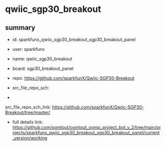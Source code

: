 # qwiic_sgp30_breakout
 
## summary 
* id: sparkfunx_qwiic_sgp30_breakout_sgp30_breakout_panel
* user: sparkfunx
* name: qwiic_sgp30_breakout
* board: sgp30_breakout_panel
* repo: https://github.com/sparkfunX/Qwiic-SGP30-Breakout



* src_file_repo_sch: 
*
 src_file_repo_sch_link: https://github.com/sparkfunX/Qwiic-SGP30-Breakout/tree/master/
* full details link: https://github.com/oomlout/oomlout_oomp_project_bot_v_2/tree/main/projects/sparkfunx_qwiic_sgp30_breakout_sgp30_breakout_panel/current_version/working  






